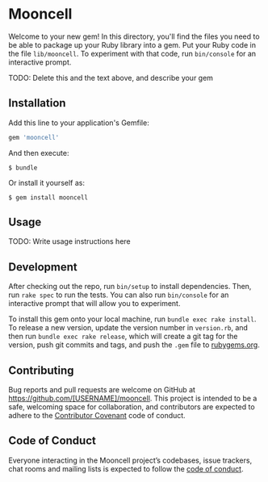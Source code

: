 # Mooncell

Welcome to your new gem! In this directory, you'll find the files you need to be able to package up your Ruby library into a gem. Put your Ruby code in the file `lib/mooncell`. To experiment with that code, run `bin/console` for an interactive prompt.

TODO: Delete this and the text above, and describe your gem

## Installation

Add this line to your application's Gemfile:

```ruby
gem 'mooncell'
```

And then execute:

    $ bundle

Or install it yourself as:

    $ gem install mooncell

## Usage

TODO: Write usage instructions here

## Development

After checking out the repo, run `bin/setup` to install dependencies. Then, run `rake spec` to run the tests. You can also run `bin/console` for an interactive prompt that will allow you to experiment.

To install this gem onto your local machine, run `bundle exec rake install`. To release a new version, update the version number in `version.rb`, and then run `bundle exec rake release`, which will create a git tag for the version, push git commits and tags, and push the `.gem` file to [rubygems.org](https://rubygems.org).

## Contributing

Bug reports and pull requests are welcome on GitHub at https://github.com/[USERNAME]/mooncell. This project is intended to be a safe, welcoming space for collaboration, and contributors are expected to adhere to the [Contributor Covenant](http://contributor-covenant.org) code of conduct.

## Code of Conduct

Everyone interacting in the Mooncell project’s codebases, issue trackers, chat rooms and mailing lists is expected to follow the [code of conduct](https://github.com/[USERNAME]/mooncell/blob/master/CODE_OF_CONDUCT.md).
